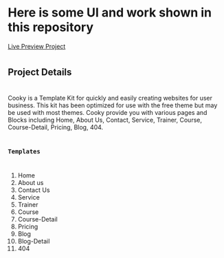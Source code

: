 # Here is some UI and work shown in this repository

[Live Preview Project](https://6639d3818807c0b41cabdbcd--illustrious-marigold-ecdbbb.netlify.app/)
#
## Project Details
#
Cooky is a Template Kit for quickly and easily creating websites for user business. This kit has been optimized for use with the free theme but may be used with most themes. Cooky provide you with various pages and Blocks including Home, About Us, Contact, Service, Trainer, Course, Course-Detail, Pricing, Blog, 404.
#
### `Templates`
#
1. Home
2. About us
3. Contact Us
4. Service
5. Trainer
6. Course
7. Course-Detail
8. Pricing
9. Blog
10. Blog-Detail
11. 404



